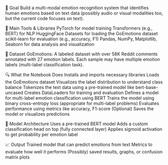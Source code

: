 🧠 Goal
Build a multi-modal emotion recognition system that identifies human emotions based on text data (possibly audio or visual modalities too, but the current code focuses on text).

🧰 Main Tools & Libraries
PyTorch for model training
Transformers (e.g., BERT) for NLP
HuggingFace Datasets for loading the GoEmotions dataset
scikit-learn for evaluation (e.g., accuracy, F1)
Pandas, NumPy, Matplotlib, Seaborn for data analysis and visualization

📑 Dataset
GoEmotions: A labeled dataset with over 58K Reddit comments annotated with 27 emotion labels.
Each sample may have multiple emotion labels (multi-label classification task).


🔍 What the Notebook Does
Installs and imports necessary libraries
Loads the GoEmotions dataset
Visualizes the label distribution to understand class balance
Tokenizes the text data using a pre-trained model like bert-base-uncased
Creates DataLoaders for training and evaluation
Defines a model for multi-label emotion classification using BERT
Trains the model using binary cross-entropy loss (appropriate for multi-label problems)
Evaluates performance using metrics like accuracy, F1-score
(Optional) Saves the model or visualizes predictions

🧪 Model Architecture
Uses a pre-trained BERT model
Adds a custom classification head on top (fully connected layer)
Applies sigmoid activation to get probability per emotion label

📈 Output
Trained model that can predict emotions from text
Metrics to evaluate how well it performs
(Possibly) saved results, graphs, or confusion matrix plots
